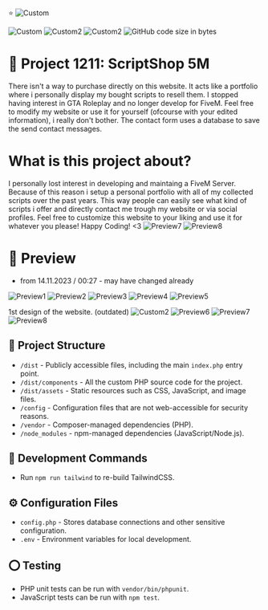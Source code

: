 ⭐ ![Custom](https://img.shields.io/badge/FiveM%20Script%20Collection-8A2BE2)

![Custom](https://img.shields.io/badge/still%20in-Development-magenta)
![Custom2](https://img.shields.io/badge/Licence-GPL%203.0%20license%20-magenta)
![Custom2](https://img.shields.io/badge/Version-1.0.1-magenta)
![GitHub code size in bytes](https://img.shields.io/github/languages/code-size/push42/scriptshop_5m)


# 💜 Project 1211: ScriptShop 5M

There isn't a way to purchase directly on this website. It acts like a portfolio where i personally display my bought scripts to resell them.
I stopped having interest in GTA Roleplay and no longer develop for FiveM.
Feel free to modify my website or use it for yourself (ofcourse with your edited information), i really don't bother.
The contact form uses a database to save the send contact messages.


# What is this project about?

I personally lost interest in developing and maintaing a FiveM Server.
Because of this reason i setup a personal portfolio with all of my collected scripts over the past years.
This way people can easily see what kind of scripts i offer and directly contact me trough my website or via social profiles.
Feel free to customize this website to your liking and use it for whatever you please!
Happy Coding! <3
![Preview7](https://i.postimg.cc/Fzpm5j1X/website-preview.jpg)
![Preview8](https://i.postimg.cc/gkBFVcZs/shop-preview2.png)


# 🔎 Preview
- from 14.11.2023 / 00:27 - may have changed already

![Preview1](https://i.ibb.co/JztVS7M/1.png)
![Preview2](https://i.ibb.co/GWK0c2R/2.png)
![Preview3](https://i.ibb.co/PG8MtXY/3.png)
![Preview4](https://i.ibb.co/zmJ9xkb/4.png)
![Preview5](https://i.ibb.co/mRLhBtw/5.png)

1st design of the website. (outdated)
![Custom2](https://img.shields.io/badge/old-Design-magenta)
![Preview6](https://i.ibb.co/FBKDdqD/01.png)
![Preview7](https://i.ibb.co/Dtrb37J/02.png)
![Preview8](https://i.ibb.co/rs1pkYf/03.png)

## 📂 Project Structure

- `/dist` - Publicly accessible files, including the main `index.php` entry point.
- `/dist/components` - All the custom PHP source code for the project.
- `/dist/assets` - Static resources such as CSS, JavaScript, and image files.
- `/config` - Configuration files that are not web-accessible for security reasons.
- `/vendor` - Composer-managed dependencies (PHP).
- `/node_modules` - npm-managed dependencies (JavaScript/Node.js).

## 🔧 Development Commands

- Run `npm run tailwind` to re-build TailwindCSS.

## ⚙️ Configuration Files

- `config.php` - Stores database connections and other sensitive configuration.
- `.env` - Environment variables for local development.


## ⭕ Testing

- PHP unit tests can be run with `vendor/bin/phpunit`.
- JavaScript tests can be run with `npm test`.

